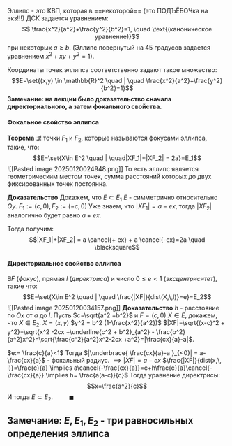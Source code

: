 Эллипс - это КВП, которая в ==некоторой== (это ПОДЪЁБОЧка на экз!!!) ДСК задается уравнением: $$ \frac{x^2}{a^2}+\frac{y^2}{b^2}=1, \quad \text{(каноническое уравнение)}$$при некоторых $a\geq b$.
(Эллипс повернутый на 45 градусов задается уравнением $x^2+xy+y^2 = 1$). 

Координаты точек эллипса соответственно задают такое множество:
$$E=\set{(x,y) \in \mathbb{R}^2 \quad | \quad \frac{x^2}{a^2}+\frac{y^2}{b^2}=1}$$
**Замечание: на лекции было доказательство сначала директориального, а затем фокального свойства.**
#### Фокальное свойство эллипса
**Теорема**
$\exists !$ точки $F_1$ и $F_2$, которые называются фокусами эллипса, такие, что:
$$E=\set{X\in E^2 \quad | \quad|XF_1|+|XF_2| = 2a}=E_1$$
![[Pasted image 20250120024948.png]] 
То есть эллипс является геометрическим местом точек, сумма расстояний которых до двух фиксированных точек постоянна.

**Доказательство**
Докажем, что $E\subset E_1$ 
$E$ - симметрично относительно $Oy$.
$F_1 := (c,\,0), \, F_2 := (-c, \,0)$ 
Уже знаем, что $|XF_1| = a -ex$, тогда $|XF_2|$ аналогично будет равно $a+ex$.

Тогда получим:
$$|XF_1|+|XF_2| = a \cancel{+ ex} + a \cancel{-ex}=2a \quad \blacksquare$$   
#### Директориальное свойство эллипса
$\exists F$ (*фокус*), прямая $l$ (*директриса*) и число $0\leq e<1$ (*эксцентриситет*), такие что:
$$E=\set{X\in E^2 \quad | \quad \frac{|XF|}{dist(X,\,l)}=e}=E_2$$
![[Pasted image 20250120034157.png]]
**Доказательство**
$h$ - расстояние по $Ox$ от $a$ до $l$. 
Пусть $c=\sqrt{a^2 +b^2}$ и $F=(c,\,0)$ 
$X\in E$, докажем, что $X\in E_2$.
$X=(x,\,y)$
$y^2 = b^2 (1-\frac{x^2}{a^2})$
$|XF|=\sqrt{(x-c)^2 + y^2}=\sqrt{x^2 -2cx +\underline{c^2 + b^2}_{a^2} - \frac{b^2}{a^2}x^2}=\sqrt{\frac{c^2}{a^2}x^2-2cx +a^2}=|\frac{cx}{a}-a|$.

$e:= \frac{c}{a}<1$
Тогда $|\underbrace{ \frac{cx}{a}-a }_{<0}| = a-\frac{cx}{a}$ - фокальный радиус. $\implies |XF| = a -ex$ 
$\frac{|XF|}{dist(x,\, l)}=\frac{c}{a} \implies a\cancel{-\frac{cx}{a}}=c+h\frac{c}{a}\cancel{-\frac{cx}{a}} \implies h= \frac{a(a-c)}{c}$ 
Тогда уравнение директрисы:
$$x=\frac{a^2}{c}$$
И тогда $E \subset E_2$. $\quad \quad \blacksquare$ 
## Замечание: $E, \, E_1, \, E_2$ - три равносильных определения эллипса
